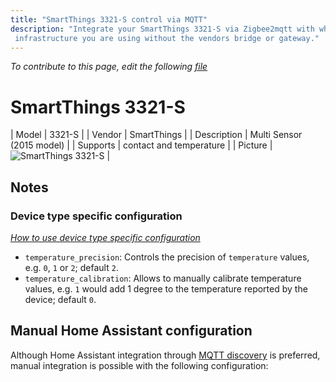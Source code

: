 ```yaml
---
title: "SmartThings 3321-S control via MQTT"
description: "Integrate your SmartThings 3321-S via Zigbee2mqtt with whatever smart home
 infrastructure you are using without the vendors bridge or gateway."
---
```


*To contribute to this page, edit the following
[file](https://github.com/Koenkk/zigbee2mqtt.io/blob/master/docs/devices/3321-S.md)*

# SmartThings 3321-S

| Model | 3321-S  |
| Vendor  | SmartThings  |
| Description | Multi Sensor (2015 model) |
| Supports | contact and temperature |
| Picture | ![SmartThings 3321-S](./assets/devices/3321-S.jpg) |

## Notes


### Device type specific configuration
*[How to use device type specific configuration](../information/configuration.md)*


* `temperature_precision`: Controls the precision of `temperature` values,
e.g. `0`, `1` or `2`; default `2`.
* `temperature_calibration`: Allows to manually calibrate temperature values,
e.g. `1` would add 1 degree to the temperature reported by the device; default `0`.


## Manual Home Assistant configuration
Although Home Assistant integration through [MQTT discovery](../integration/home_assistant) is preferred,
manual integration is possible with the following configuration:

